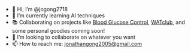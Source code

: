 - 👋 Hi, I’m @jogong2718
- 🌱 I’m currently learning AI techniques
- 📚 Collaborating on projects like [Blood Glucose Control](https://github.com/RobotPsychologist/bg_control]), [WATclub](https://github.com/Brucewang15/WatMeet), and some personal goodies coming soon!
- 💞️ I’m looking to collaborate on whatever you want
- 📫 How to reach me: jonathangong2005@gmail.com


<!---
jogong2718/jogong2718 is a ✨ special ✨ repository because its `README.md` (this file) appears on your GitHub profile.
You can click the Preview link to take a look at your changes.
--->
